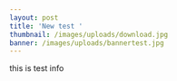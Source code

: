 ```yaml
---
layout: post
title: 'New test '
thumbnail: /images/uploads/download.jpg
banner: /images/uploads/bannertest.jpg
---
```

this is test info
